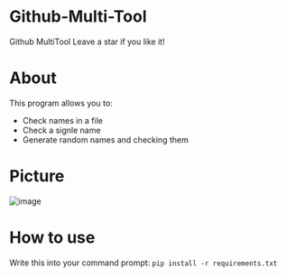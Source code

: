 # Github-Multi-Tool
Github MultiTool 
Leave a star if you like it!

# About
This program allows you to:
  - Check names in a file
  - Check a signle name 
  - Generate random names and checking them

# Picture 
![image](https://github.com/user-attachments/assets/bc1fbea7-3fde-42b9-8afb-2c038ce46403)

# How to use
Write this into your command prompt: 
```pip install -r requirements.txt```
